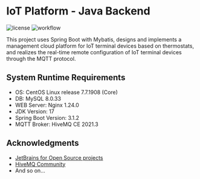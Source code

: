 # IoT Platform - Java Backend

![license](https://img.shields.io/github/license/bephbin51695/IoTPlatform)
![workflow](https://github.com/bephbin51695/IoTPlatform/actions/workflows/maven_ci.yml/badge.svg)

This project uses Spring Boot with Mybatis, designs and implements a management cloud platform for IoT terminal devices
based on thermostats, and realizes the real-time remote configuration of IoT terminal devices through the MQTT protocol.

## System Runtime Requirements

- OS: CentOS Linux release 7.7.1908 (Core)
- DB: MySQL 8.0.33
- WEB Server: Nginx 1.24.0
- JDK Version: 17
- Spring Boot Version: 3.1.2
- MQTT Broker: HiveMQ CE 2021.3

## Acknowledgments

- [JetBrains for Open Source projects](https://www.jetbrains.com/community/opensource/)
- [HiveMQ Community](https://github.com/hivemq/hivemq-community-edition)
- And so on...
